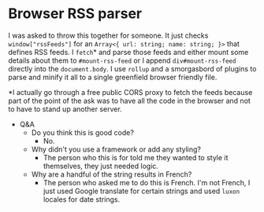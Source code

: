 # Browser RSS parser

I was asked to throw this together for someone.  It just checks `window["rssFeeds"]` for an `Array<{ url: string; name: string; }>` that defines RSS feeds.  I `fetch`* and parse those feeds and either mount some details about them to `#mount-rss-feed` or I append `div#mount-rss-feed` directly into the `document.body`.  I use `rollup` and a smorgasbord of plugins to parse and minify it all to a single greenfield browser friendly file.

*I actually go through a free public CORS proxy to fetch the feeds because part of the point of the ask was to have all the code in the browser and not to have to stand up another server.

* Q&A
  - Do you think this is good code?
    - No.
  - Why didn't you use a framework or add any styling?
    - The person who this is for told me they wanted to style it themselves, they just needed logic.
  - Why are a handful of the string results in French?
    - The person who asked me to do this is French.  I'm not French, I just used Google translate for certain strings and used `luxon` locales for date strings.
